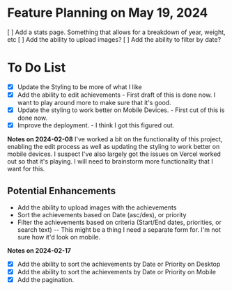 # Feature Planning on May 19, 2024
[ ] Add a stats page. Something that allows for a breakdown of year, weight, etc
[ ] Add the ability to upload images?
[ ] Add the ability to filter by date?


# To Do List
- [x] Update the Styling to be more of what I like
- [x] Add the ability to edit achievements - First draft of this is done now. I want to play around more to make sure that it's good.
- [x] Update the styling to work better on Mobile Devices. - First cut of this is done now.
- [x] Improve the deployment. - I think I got this figured out.

**Notes on 2024-02-08**
I've worked a bit on the functionality of this project, enabling the edit process as well as updating the styling to work better on mobile devices. I suspect I've also largely got the issues on Vercel worked out so that it's playing. I will need to brainstorm more functionality that I want for this.

## Potential Enhancements
- Add the ability to upload images with the achievements
- Sort the achievements based on Date (asc/des), or priority
- Filter the achievements based on criteria (Start/End dates, priorities, or search text)
-- This might be a thing I need a separate form for. I'm not sure how it'd look on mobile.

**Notes on 2024-02-17**
- [x] Add the ability to sort the achievements by Date or Priority on Desktop
- [x] Add the ability to sort the achievements by Date or Priority on Mobile
- [x] Add the pagination.
